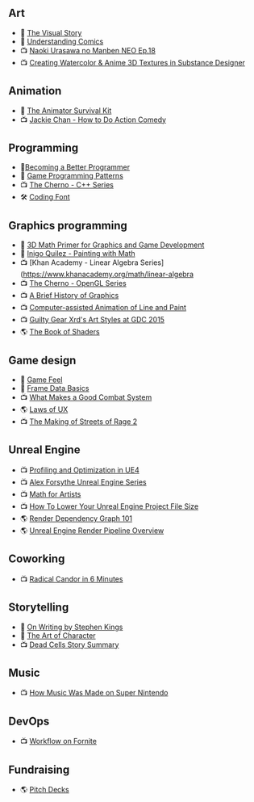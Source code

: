 ## Art

- 📖 [The Visual Story](https://www.amazon.com/Visual-Story-Second-Creating-Structure/dp/0240807790/ref=pd_bbs_sr_2?ie=UTF8&s=books&qid=1195672509&sr=8-2)  
- 📖 [Understanding Comics](http://scottmccloud.com/2-print/1-uc/index.html)  
- 📺 [Naoki Urasawa no Manben NEO Ep.18](https://youtu.be/mFblsPgQ1_Y)  
- 📺 [Creating Watercolor & Anime 3D Textures in Substance Designer](https://youtu.be/KPFep7SFIps)

## Animation

- 📖 [The Animator Survival Kit](http://www.theanimatorssurvivalkit.com/)  
- 📺 [Jackie Chan - How to Do Action Comedy](https://youtu.be/Z1PCtIaM_GQ)

## Programming

- 📖[Becoming a Better Programmer](https://www.oreilly.com/library/view/becoming-a-better/9781491905562)  
- 📖 [Game Programming Patterns](https://gameprogrammingpatterns.com/)  
- 📺 [The Cherno - C++ Series](https://www.youtube.com/playlist?list=PLlrATfBNZ98dudnM48yfGUldqGD0S4FFb)
- 🛠️ [Coding Font](https://www.codingfont.com/)

## Graphics programming

- 📖 [3D Math Primer for Graphics and Game Development](https://gamemath.com)  
- 📖 [Inigo Quilez - Painting with Math](https://www.youtube.com/c/InigoQuilez/videos)  
- 📺 [Khan Academy - Linear Algebra Series](<https://www.khanacademy.org/math/linear-algebra>  
- 📺 [The Cherno - OpenGL Series](https://www.youtube.com/playlist?list=PLlrATfBNZ98foTJPJ_Ev03o2oq3-GGOS2)  
- 📺 [A Brief History of Graphics](https://youtu.be/QyjyWUrHsFc)  
- 📺 [Computer-assisted Animation of Line and Paint](https://youtu.be/84rl-T2yIls)  
- 📺 [Guilty Gear Xrd's Art Styles at GDC 2015](https://youtu.be/84rl-T2yIls)  
- 🌎 [The Book of Shaders](https://thebookofshaders.com/)

## Game design

- 📖 [Game Feel](http://www.game-feel.com/)  
- 📖 [Frame Data Basics](https://youtu.be/sbyUM5aWKpk)  
- 📺 [What Makes a Good Combat System](https://youtu.be/8X4fx-YncqA)
- 🌎 [Laws of UX](https://lawsofux.com/)
- 📺 [The Making of Streets of Rage 2](https://youtu.be/5Z7liHTgnw4)

## Unreal Engine

- 📺 [Profiling and Optimization in UE4](https://youtu.be/EbXakIuZPFo)  
- 📺 [Alex Forsythe Unreal Engine Series](https://www.youtube.com/playlist?list=PLgIBMlWm501pi21I23ad4cwpJBGNuKi_h)  
- 📺 [Math for Artists](https://youtu.be/KrghZBIIsXc)  
- 📺 [How To Lower Your Unreal Engine Project File Size](https://youtu.be/gmYvSPj8rmI)
- 🌎 [Render Dependency Graph 101](https://epicgames.ent.box.com/s/ul1h44ozs0t2850ug0hrohlzm53kxwrz)  
- 🌎 [Unreal Engine Render Pipeline Overview](https://www.figma.com/file/PKSa2aAmFu4pMF9PSoCtkm)

## Coworking

- 📺 [Radical Candor in 6 Minutes](https://youtu.be/YLBDkz0TwLM)

## Storytelling

- 📖 [On Writing by Stephen Kings](https://stephenking.com/works/nonfiction/on-writing-a-memoir-of-the-craft.html)  
- 📖 [The Art of Character](https://www.penguinrandomhouse.com/books/310782/the-art-of-character-by-david-corbett/)  
- 📺 [Dead Cells Story Summary](https://youtu.be/Qk39ilWBNhE)

## Music

- 📺 [How Music Was Made on Super Nintendo](https://youtu.be/jvIzIAgRWV0)

## DevOps

- 📺 [Workflow on Fornite](https://youtu.be/p4RcDpGQ_tI)

## Fundraising

- 🌎 [Pitch Decks](https://heyglitch.notion.site/Pitch-Decks-f56e38c13fe6417f8379859e74367e1a)

